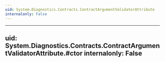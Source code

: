 ```yaml
---
uid: System.Diagnostics.Contracts.ContractArgumentValidatorAttribute
internalonly: False
---
```


---
uid: System.Diagnostics.Contracts.ContractArgumentValidatorAttribute.#ctor
internalonly: False
---
